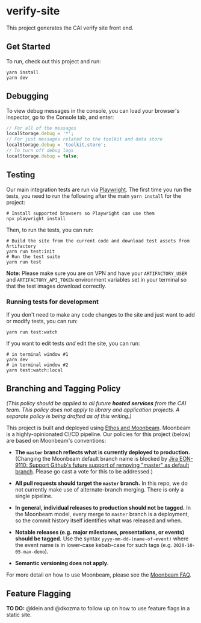 # verify-site

This project generates the CAI verify site front end.

## Get Started

To run, check out this project and run:

```
yarn install
yarn dev
```

## Debugging

To view debug messages in the console, you can load your browser's inspector, go to the Console tab, and enter:

```js
// For all of the messages
localStorage.debug = '*';
// For just messages related to the toolkit and data store
localStorage.debug = 'toolkit,store';
// To turn off debug logs
localStorage.debug = false;
```

## Testing

Our main integration tests are run via [Playwright](https://playwright.dev/). The first time you run the tests, you need to run the following after the main `yarn install` for the project:

```shell
# Install supported browsers so Playwright can use them
npx playwright install
```

Then, to run the tests, you can run:

```shell
# Build the site from the current code and download test assets from Artifactory
yarn run test:init
# Run the test suite
yarn run test
```

**Note:** Please make sure you are on VPN and have your `ARTIFACTORY_USER` and `ARTIFACTORY_API_TOKEN` environment variables set in your terminal so that the test images download correctly.

### Running tests for development

If you don't need to make any code changes to the site and just want to add or modify tests, you can run:

```shell
yarn run test:watch
```

If you want to edit tests _and_ edit the site, you can run:

```shell
# in terminal window #1
yarn dev
# in terminal window #2
yarn test:watch:local
```

## Branching and Tagging Policy

_(This policy should be applied to all future **hosted services** from the CAI team. This policy does not apply to library and application projects. A separate policy is being drafted as of this writing.)_

This project is built and deployed using [Ethos and Moonbeam](https://wiki.corp.adobe.com/display/ethos/Ethos+-+More+About+Ethos). Moonbeam is a highly-opinionated CI/CD pipeline. Our policies for this project (below) are based on Moonbeam's conventions:

* **The `master` branch reflects what is currently deployed to production.** (Changing the Moonbeam default branch name is blocked by [Jira EON-9110: Support Github's future support of removing "master" as default branch](https://jira.corp.adobe.com/browse/EON-9110). Please go cast a vote for this to be addressed.)

* **All pull requests should target the `master` branch.** In this repo, we do not currently make use of alternate-branch merging. There is only a single pipeline.

* **In general, individual releases to production should not be tagged.** In the Moonbeam model, every merge to `master` branch is a deployment, so the commit history itself identifies what was released and when.

* **Notable releases (e.g. major milestones, presentations, or events) should be tagged.** Use the syntax `yyyy-mm-dd-(name-of-event)` where the event name is in lower-case kebab-case for such tags (e.g. `2020-10-05-max-demo`).

* **Semantic versioning does not apply.**

For more detail on how to use Moonbeam, please see the [Moonbeam FAQ](https://wiki.corp.adobe.com/pages/viewpage.action?spaceKey=ethos&title=FAQ+-+Moonbeam).

## Feature Flagging

**TO DO:** @klein and @dkozma to follow up on how to use feature flags in a static site.
